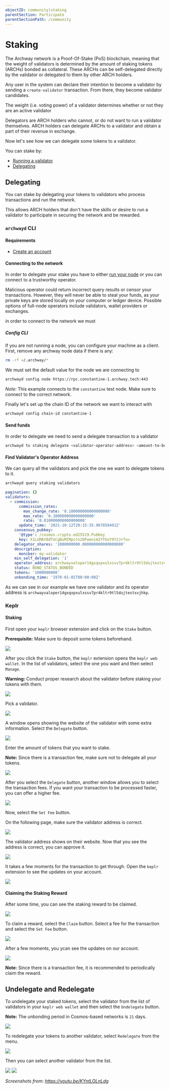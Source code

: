 ```yaml
---
objectID: community|staking
parentSection: Participate
parentSectionPath: /community
---
```


# Staking

The Archway network is a Proof-Of-Stake (PoS) blockchain, meaning that the weight of validators is determined by the amount of staking tokens (ARCHs) bonded as collateral. These ARCHs can be self-delegated directly by the validator or delegated to them by other ARCH holders.

Any user in the system can declare their intention to become a validator by sending a `create-validator` transaction. From there, they become validator candidates.

The weight (i.e. voting power) of a validator determines whether or not they are an active validator

Delegators are ARCH holders who cannot, or do not want to run a validator themselves. ARCH holders can delegate ARCHs to a validator and obtain a part of their revenue in exchange.

Now let's see how we can delegate some tokens to a validator.

You can stake by:

- [Running a validator](/docs/validator/running-a-validator-node)
- [Delegating](/docs/participate/staking#delegating)

## Delegating

You can stake by delegating your tokens to validators who process transactions and run the network.

This allows ARCH holders that don't have the skills or desire to run a validator to participate in securing the network and be rewarded.

### `archwayd` CLI

#### Requirements

- [Create an account](/docs/participate/wallet#create-account)

#### Connecting to the network

In order to delegate your stake you have to either [run your node](../node/join-a-network.mdx) or you can connect to a trustworthy operator.

Malicious operator could return incorrect query results or censor your transactions. However, they will never be able to steal your funds, as your private keys are stored locally on your computer or ledger device. Possible options of full-node operators include validators, wallet providers or exchanges.

in order to connect to the network we must

##### Config CLI

If you are not running a node, you can configure your machine as a client.
First, remove any archway node data if there is any:

```bash
rm -rf ~/.archway/*
```

We must set the default value for the node we are connecting to

```sh
archwayd config node https://rpc.constantine-1.archway.tech:443
```

_Note:_ This example connects to the `constantine` test node. Make sure to connect to the correct network.

Finally let's set up the chain ID of the network we want to interact with

```sh
archwayd config chain-id constantine-1
```

#### Send funds

In order to delegate we need to send a delegate transaction to a validator

```sh
archwayd tx staking delegate <validator-operator-address> <amount-to-bond> --from <your-key-name>
```

#### Find Validator's Operator Address

We can query all the validators and pick the one we want to delegate tokens to it.

```bash
archwayd query staking validators
```

```yml
pagination: {}
validators:
  - commission:
      commission_rates:
        max_change_rate: '0.100000000000000000'
        max_rate: '0.100000000000000000'
        rate: '0.010000000000000000'
      update_time: '2021-10-12T20:15:35.967858491Z'
    consensus_pubkey:
      '@type': /cosmos.crypto.ed25519.PubKey
      key: X1LGMAY8dToCgBuMIMpctn20Fwenim2YTGoY9Y2J+To=
    delegator_shares: '1000000000.000000000000000000'
    description:
      moniker: my-validator
    min_self_delegation: '1'
    operator_address: archwayvaloper14gxqxpxulxssv7pr4kltr9tl5dujtestxvjhkp
    status: BOND_STATUS_BONDED
    tokens: '1000000000'
    unbonding_time: '1970-01-01T00:00:00Z'
```

As we can see in our example we have one validator and its operator address is `archwayvaloper14gxqxpxulxssv7pr4kltr9tl5dujtestxvjhkp`.

### Keplr

#### Staking

First open your `keplr` browser extension and click on the `Stake` button.

**Prerequisite:** Make sure to deposit some tokens beforehand.

![](../assets/staking01.png)

After you click the `Stake` button, the `keplr` extension opens the `keplr web wallet`.
In the list of validators, select the one you want and then select `Manage`.

**Warning:** Conduct proper research about the validator before staking your tokens with them.

![](../assets/staking02.png)

Pick a validator.

![](../assets/staking03.png)

A window opens showing the website of the validator with some extra information.
Select the `Delegate` button.

![](../assets/staking04.png)

Enter the amount of tokens that you want to stake.

**Note:** Since there is a transaction fee, make sure not to delegate all your tokens.

![](../assets/staking05.png)

After you select the `Delegate` button, another window allows you to select the transaction fees. If you want your transaction to be processed faster, you can offer a higher fee.

![](../assets/staking06.png)

Now, select the `Set Fee` button.

On the following page, make sure the validator address is correct.

![](../assets/staking07.png)

The validator address shows on their website. Now that you see the address is correct, you can approve it.

![](../assets/staking08.png)

It takes a few moments for the transaction to get through. Open the `keplr` extension to see the updates on your account.

![](../assets/staking09.png)

#### Claiming the Staking Reward

After some time, you can see the staking reward to be claimed.

![](../assets/staking10.png)

To claim a reward, select the `Claim` button.
Select a fee for the transaction and select the `Set Fee` button.

![](../assets/staking11.png)

After a few moments, you ycan see the updates on our account.

![](../assets/staking12.png)

**Note:** Since there is a transaction fee, it is recommended to periodically claim the reward.

## Undelegate and Redelegate

To undelegate your staked tokens, select the validator from the list of validators in your `keplr web wallet` and then select the `Undelegate` button.

**Note:** The unbonding period in Cosmos-based networks is `21` days.

![](../assets/staking13.png)

To redelegate your tokens to another validator, select `Redelegate` from the menu.

![](../assets/staking14.png)

Then you can select another validator from the list.

![](../assets/staking15.png)
![](../assets/staking16.png)

_Screenshots from: https://youtu.be/KYntLOLnLdg_
